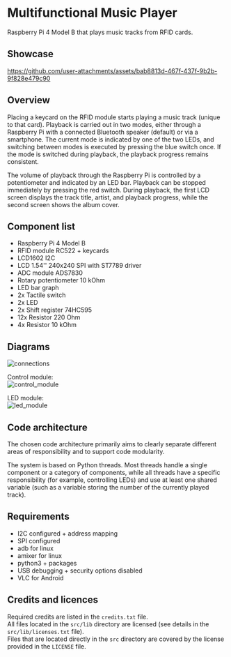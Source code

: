 # Multifunctional Music Player

Raspberry Pi 4 Model B that plays music tracks from RFID cards.

## Showcase

https://github.com/user-attachments/assets/bab8813d-467f-437f-9b2b-9f828e479c90

## Overview

Placing a keycard on the RFID module starts playing a music track (unique to that card). Playback is carried out in two modes, either through a Raspberry Pi with a connected Bluetooth speaker (default) or via a smartphone. The current mode is indicated by one of the two LEDs, and switching between modes is executed by pressing the blue switch once. If the mode is switched during playback, the playback progress remains consistent.

The volume of playback through the Raspberry Pi is controlled by a potentiometer and indicated by an LED bar. Playback can be stopped immediately by pressing the red switch. During playback, the first LCD screen displays the track title, artist, and playback progress, while the second screen shows the album cover.

## Component list

- Raspberry Pi 4 Model B
- RFID module RC522 + keycards
- LCD1602 I2C
- LCD 1.54'' 240x240 SPI with ST7789 driver
- ADC module ADS7830
- Rotary potentiometer 10 kOhm
- LED bar graph
- 2x Tactile switch
- 2x LED
- 2x Shift register 74HC595
- 12x Resistor 220 Ohm
- 4x Resistor 10 kOhm

## Diagrams

![connections](https://github.com/user-attachments/assets/e2e76a5e-da26-4014-99f3-c0010ce69d04)

Control module:\
![control_module](https://github.com/user-attachments/assets/206abfa7-339b-4de2-b2a0-a4551b51c2a8)

LED module:\
![led_module](https://github.com/user-attachments/assets/7738d527-8ae6-4cd0-958f-a16bbba72d35)

## Code architecture

The chosen code architecture primarily aims to clearly separate different areas of responsibility and to support code modularity.

The system is based on Python threads. Most threads handle a single component or a category of components, while all threads have a specific responsibility (for example, controlling LEDs) and use at least one shared variable (such as a variable storing the number of the currently played track).

## Requirements

- I2C configured + address mapping
- SPI configured
- adb for linux
- amixer for linux
- python3 + packages
- USB debugging + security options disabled
- VLC for Android

## Credits and licences

Required credits are listed in the `credits.txt` file.\
All files located in the `src/lib` directory are licensed (see details in the `src/lib/licenses.txt` file).\
Files that are located directly in the `src` directory are covered by the license provided in the `LICENSE` file.
